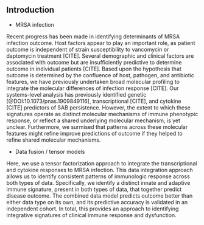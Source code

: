 ## Introduction

- MRSA infection

Recent progress has been made in identifying determinants of MRSA infection outcome. Host factors appear to play an important role, as patient outcome is independent of strain susceptibility to vancomycin or daptomycin treatment [CITE]. Several demographic and clinical factors are associated with outcome but are insufficiently predictive to determine outcome in individual patients [CITE]. Based upon the hypothesis that outcome is determined by the confluence of host, pathogen, and antibiotic features, we have previously undertaken broad molecular profiling to integrate the molecular differences of infection response [CITE]. Our systems-level analysis has previously identified genetic [@DOI:10.1073/pnas.1909849116], transcriptional [CITE], and cytokine [CITE] predictors of SAB persistence. However, the extent to which these signatures operate as distinct molecular mechanisms of immune phenotypic response, or reflect a shared underlying molecular mechanism, is yet unclear. Furthermore, we surmised that patterns across these molecular features might refine improve predictions of outcome if they helped to refine shared molecular mechanisms.

- Data fusion / tensor models

<!-- Introduction to the paper. -->

Here, we use a tensor factorization approach to integrate the transcriptional and cytokine responses to MRSA infection. This data integration approach allows us to identify consistent patterns of immunologic response across both types of data. Specifically, we identify a distinct innate and adaptive immune signature, present in both types of data, that together predict disease outcome. The combined data model predicts outcome better than either data type on its own, and its predictive accuracy is validated in an independent cohort. In total, this provides an approach to identifying integrative signatures of clinical immune response and dysfunction.
